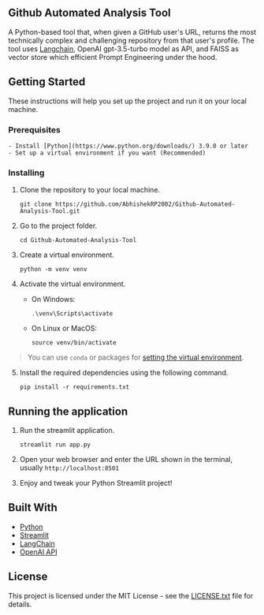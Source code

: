 ## Github Automated Analysis Tool
 A Python-based tool that, when given a GitHub user's URL, returns the most technically complex and challenging repository from that user's profile. The tool uses [Langchain](https://langchain.com/), OpenAI gpt-3.5-turbo model as API, and FAISS as vector store which efficient Prompt Engineering under the hood.
## Getting Started

These instructions will help you set up the project and run it on your local machine.

### Prerequisites
```
- Install [Python](https://www.python.org/downloads/) 3.9.0 or later
- Set up a virtual environment if you want (Recommended)
```

### Installing

1. Clone the repository to your local machine.
   ```
   git clone https://github.com/AbhishekRP2002/Github-Automated-Analysis-Tool.git
   ```

2. Go to the project folder.
   ```
   cd Github-Automated-Analysis-Tool
   ```

3. Create a virtual environment.
   ```
   python -m venv venv
   ```

4. Activate the virtual environment.
   - On Windows:
       ```
       .\venv\Scripts\activate
       ```
   - On Linux or MacOS:
       ```
       source venv/bin/activate
       ```
> You can use `conda` or  packages for [setting the virtual environment](https://www.scaler.com/topics/how-to-create-requirements-txt-python/).
5. Install the required dependencies using the following command.
   ```
   pip install -r requirements.txt
   ```

## Running the application

1. Run the streamlit application.
   ```
   streamlit run app.py
   ```

2. Open your web browser and enter the URL shown in the terminal, usually `http://localhost:8501`

3. Enjoy and tweak your Python Streamlit project!

## Built With

- [Python](https://www.python.org/)
- [Streamlit](https://www.streamlit.io/)
- [LangChain](https://langchain.com/)
- [OpenAI API](https://platform.openai.com/docs/introduction)


## License

This project is licensed under the MIT License - see the [LICENSE.txt](LICENSE.txt) file for details.


